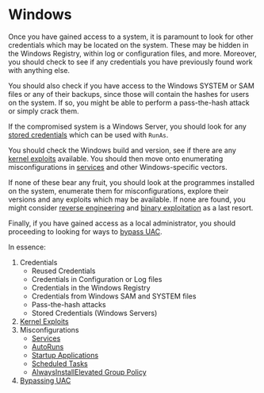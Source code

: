 # Windows

Once you have gained access to a system, it is paramount to look for other credentials which may be located on the system. These may be hidden in the Windows Registry, within log or configuration files, and more. Moreover, you should check to see if any credentials you have previously found work with anything else.

You should also check if you have access to the Windows SYSTEM or SAM files or any of their backups, since those will contain the hashes for users on the system. If so, you might be able to perform a pass-the-hash attack or simply crack them.

If the compromised system is a Windows Server, you should look for any [stored credentials](stored-credentials.md) which can be used with `RunAs`.

You should check the Windows build and version, see if there are any [kernel exploits](kernel-exploits.md) available. You should then move onto enumerating misconfigurations in [services](misconfigured-services/) and other Windows-specific vectors.

If none of these bear any fruit, you should look at the programmes installed on the system, enumerate them for misconfigurations, explore their versions and any exploits which may be available. If none are found, you might consider [reverse engineering](../../../reverse-engineering/) and [binary exploitation](../../../exploitation/binary-exploitation/) as a last resort.

Finally, if you have gained access as a local administrator, you should proceeding to looking for ways to [bypass UAC](bypassing-uac.md).

In essence:

1. Credentials
   * Reused Credentials
   * Credentials in Configuration or Log files
   * Credentials in the Windows Registry
   * Credentials from Windows SAM and SYSTEM files
   * Pass-the-hash attacks
   * Stored Credentials (Windows Servers)
2. [Kernel Exploits](kernel-exploits.md)
3. Misconfigurations
   * [Services](misconfigured-services/)
   * [AutoRuns](autorun-programmes.md)
   * [Startup Applications](startup-applications.md)
   * [Scheduled Tasks](scheduled-tasks.md)
   * [AlwaysInstallElevated Group Policy](alwaysinstallelevated-group-policy.md)
4. [Bypassing UAC](bypassing-uac.md)
